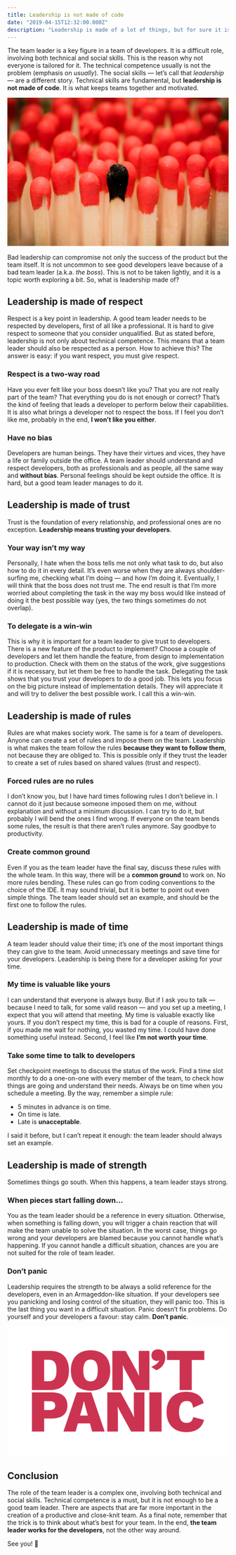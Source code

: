 ```yaml
---
title: Leadership is not made of code
date: "2019-04-15T12:32:00.000Z"
description: "Leadership is made of a lot of things, but for sure it is not made of code"
---
```


The team leader is a key figure in a team of developers. It is a difficult role, involving both technical and social skills. This is the reason why not everyone is tailored for it.
The technical competence usually is not the problem (emphasis on *usually*). The social skills — let’s call that *leadership* — are a different story. Technical skills are fundamental, but **leadership is not made of code**. It is what keeps teams together and motivated.

[![Photo by Me on Unsplash](img/leadership.png)](https://unsplash.com/@elleflorio?utm_source=unsplash&utm_medium=referral&utm_content=creditCopyText)

Bad leadership can compromise not only the success of the product but the team itself. It is not uncommon to see good developers leave because of a bad team leader (a.k.a. *the boss*). This is not to be taken lightly, and it is a topic worth exploring a bit. So, what is leadership made of?

## Leadership is made of respect
Respect is a key point in leadership. A good team leader needs to be respected by developers, first of all like a professional. It is hard to give respect to someone that you consider unqualified. But as stated before, leadership is not only about technical competence. This means that a team leader should also be respected as a person. How to achieve this? The answer is easy: if you want respect, you must give respect.

### Respect is a two-way road
Have you ever felt like your boss doesn’t like you? That you are not really part of the team? That everything you do is not enough or correct? That’s the kind of feeling that leads a developer to perform below their capabilities. It is also what brings a developer not to respect the boss. If I feel you don’t like me, probably in the end, **I won’t like you either**.

### Have no bias
Developers are human beings. They have their virtues and vices, they have a life or family outside the office. A team leader should understand and respect developers, both as professionals and as people, all the same way and **without bias**. Personal feelings should be kept outside the office. It is hard, but a good team leader manages to do it.

## Leadership is made of trust
Trust is the foundation of every relationship, and professional ones are no exception. **Leadership means trusting your developers**.

### Your way isn’t my way
Personally, I hate when the boss tells me not only what task to do, but also how to do it in every detail. It’s even worse when they are always shoulder-surfing me, checking what I’m doing — and how I’m doing it. Eventually, I will think that the boss does not trust me. The end result is that I’m more worried about completing the task in the way my boss would like instead of doing it the best possible way (yes, the two things sometimes do not overlap).

### To delegate is a win-win
This is why it is important for a team leader to give trust to developers. There is a new feature of the product to implement? Choose a couple of developers and let them handle the feature, from design to implementation to production. Check with them on the status of the work, give suggestions if it is necessary, but let them be free to handle the task.
Delegating the task shows that you trust your developers to do a good job. This lets you focus on the big picture instead of implementation details. They will appreciate it and will try to deliver the best possible work. I call this a win-win.

## Leadership is made of rules
Rules are what makes society work. The same is for a team of developers. Anyone can create a set of rules and impose them on the team. Leadership is what makes the team follow the rules **because they want to follow them**, not because they are obliged to. This is possible only if they trust the leader to create a set of rules based on shared values (trust and respect).

### Forced rules are no rules
I don’t know you, but I have hard times following rules I don’t believe in. I cannot do it just because someone imposed them on me, without explanation and without a minimum discussion. I can try to do it, but probably I will bend the ones I find wrong. If everyone on the team bends some rules, the result is that there aren’t rules anymore. Say goodbye to productivity.

### Create common ground
Even if you as the team leader have the final say, discuss these rules with the whole team. In this way, there will be a **common ground** to work on. No more rules bending. These rules can go from coding conventions to the choice of the IDE. It may sound trivial, but it is better to point out even simple things. The team leader should set an example, and should be the first one to follow the rules.

## Leadership is made of time
A team leader should value their time; it’s one of the most important things they can give to the team. Avoid unnecessary meetings and save time for your developers. Leadership is being there for a developer asking for your time.

### My time is valuable like yours
I can understand that everyone is always busy. But if I ask you to talk — because I need to talk, for some valid reason — and you set up a meeting, I expect that you will attend that meeting. My time is valuable exactly like yours. If you don’t respect my time, this is bad for a couple of reasons. First, if you made me wait for nothing, you wasted my time. I could have done something useful instead. Second, I feel like **I’m not worth your time**.

### Take some time to talk to developers
Set checkpoint meetings to discuss the status of the work. Find a time slot monthly to do a one-on-one with every member of the team, to check how things are going and understand their needs. Always be on time when you schedule a meeting. By the way, remember a simple rule:
* 5 minutes in advance is on time.
* On time is late.
* Late is **unacceptable**.

I said it before, but I can’t repeat it enough: the team leader should always set an example.

## Leadership is made of strength
Sometimes things go south. When this happens, a team leader stays strong.

### When pieces start falling down…
You as the team leader should be a reference in every situation. Otherwise, when something is falling down, you will trigger a chain reaction that will make the team unable to solve the situation. In the worst case, things go wrong and your developers are blamed because you cannot handle what’s happening. If you cannot handle a difficult situation, chances are you are not suited for the role of team leader.

### Don’t panic
Leadership requires the strength to be always a solid reference for the developers, even in an Armageddon-like situation. If your developers see you panicking and losing control of the situation, they will panic too. This is the last thing you want in a difficult situation. Panic doesn’t fix problems. Do yourself and your developers a favour: stay calm. **Don’t panic**.

![Don't panic](img/dont_panic.png)

## Conclusion
The role of the team leader is a complex one, involving both technical and social skills. Technical competence is a must, but it is not enough to be a good team leader. There are aspects that are far more important in the creation of a productive and close-knit team.
As a final note, remember that the trick is to think about what’s best for your team. In the end, **the team leader works for the developers**, not the other way around.

See you! 🚀
